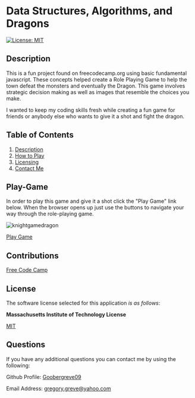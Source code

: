 # Data Structures,  Algorithms, and Dragons

  [![License: MIT](https://img.shields.io/badge/License-MIT-yellow.svg)](https://opensource.org/licenses/MIT)

  
## Description

This is a fun project found on freecodecamp.org using basic fundamental javascript. These concepts helped create a Role Playing Game to help the town defeat the monsters and eventually the Dragon. This game involves strategic decision making as well as images that resemble the choices you make.

I wanted to keep my coding skills fresh while creating a fun game for friends or anybody else who wants to give it a shot and fight the dragon. 
  
## Table of Contents

1. [Description](#description)  
2. [How to Play](#play-game)  
3. [Licensing](#license)    
4. [Contact Me](#questions)


## Play-Game

In order to play this game and give it a shot click the "Play Game" link below. When the browser opens up just use the buttons to navigate your way through the role-playing game.

![knightgamedragon](https://github.com/Goobergreve09/Data-Structures-Algorithms/assets/143923830/a117cdc8-d255-453f-9940-15507b2d8954)



[Play Game](https://goobergreve09.github.io/Data-Structures-Algorithms/)

## Contributions

[Free Code Camp](freecodecamp.org)


## License

The software license selected for this application *is as follows*:

**Massachusetts Institute of Technology License**

[MIT](https://opensource.org/licenses/MIT)




## Questions

If you have any additional questions you can contact me by using the following:

 Github Profile: [Goobergreve09](https://www.github.com/Goobergreve09)

 Email Address: gregory.greve@yahoo.com
